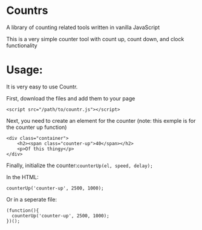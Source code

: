 # Countrs
A library of counting related tools written in vanilla JavaScript

This is a very simple counter tool with count up, count down, and clock functionality


# Usage:
It is very easy to use Countr.

First, download the files and add them to your page
```
<script src="/path/to/countr.js"></script>
```

Next, you need to create an element for the counter (note: this exmple is for the counter up function)
```
<div class="container">
    <h2><span class="counter-up">40</span></h2>
    <p>Of this thingy</p>
</div>
```

Finally, initialize the counter:`counterUp(el, speed, delay);`

In the HTML:
```
counterUp('counter-up', 2500, 1000);
```
Or in a seperate file:
```
(function(){
  counterUp('counter-up', 2500, 1000);
})();
